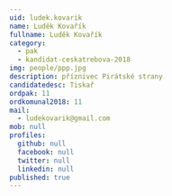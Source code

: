 ```yaml
---
uid: ludek.kovarik
name: Luděk Kovařík
fullname: Luděk Kovařík
category:
  - pak
  - kandidat-ceskatrebova-2018
img: people/ppp.jpg
description: příznivec Pirátské strany
candidatedesc: Tiskař
ordpak: 11
ordkomunal2018: 11
mail:
  - ludekovarik@gmail.com
mob: null
profiles:
  github: null
  facebook: null
  twitter: null
  linkedin: null
published: true
---
```

